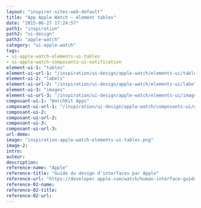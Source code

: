 ```yaml
---
layout: "inspirer-sites-web-default"
title: "App Apple Watch – élement tables"
date: "2015-06-27 17:24:57"
path1: "inspiration"
path2: "ui-design"
path3: "apple-watch"
category: "ui-apple-watch"
tags:
- ui-apple-watch-elements-ui-tables
- ui-apple-watch-composants-ui-notification
element-ui-1: "tables"
element-ui-url-1: "/inspiration/ui-design/apple-watch/elements-ui/tables/"
element-ui-2: "labels"
element-ui-url-2: "/inspiration/ui-design/apple-watch/elements-ui/labels/"
element-ui-3: "images"
element-ui-url-3: "/inspiration/ui-design/apple-watch/elements-ui/images/"
composant-ui-1: "WatchKit Apps"
composant-ui-url-1: "/inspiration/ui-design/apple-watch/composants-ui/watchkit-apps/"
composant-ui-2:
composant-ui-url-2:
composant-ui-3:
composant-ui-url-3:
url-demo:
image: "inspiration-apple-watch-elements-ui-tables.png"
image-2:
intro:
auteur:
description:
reference-name: "Apple"
reference-title: "Guide du design d'interfaces par Apple"
reference-url: "https://developer.apple.com/watch/human-interface-guidelines/"
reference-02-name:
reference-02-title:
reference-02-url:
---
```

